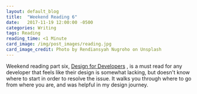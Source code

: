 ```yaml
---
layout: default_blog
title:  "Weekend Reading 6"
date:   2017-11-19 12:00:00 -0500
categories: Writing
tags: Reading
reading_time: <1 Minute
card_image: /img/post_images/reading.jpg
card_image_credit: Photo by Rendiansyah Nugroho on Unsplash
---
```


Weekend reading part six, [Design for Developers](https://www.smashingmagazine.com/2016/12/mistakes-developers-make-when-learning-design/)
, is a must read for any developer that feels like their
design is somewhat lacking, but doesn't know where to
start in order to resolve the issue. It walks you through
where to go from where you are, and was helpful in my
design journey.
